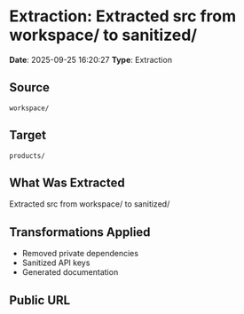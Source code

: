 # Extraction: Extracted src from workspace/ to sanitized/

**Date**: 2025-09-25 16:20:27
**Type**: Extraction

## Source
`workspace/`

## Target
`products/`

## What Was Extracted
Extracted src from workspace/ to sanitized/

## Transformations Applied
- Removed private dependencies
- Sanitized API keys
- Generated documentation

## Public URL

